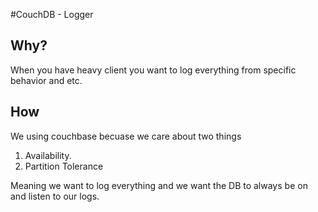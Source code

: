 #CouchDB - Logger

## Why?
When you have heavy client you want to log everything from specific behavior and etc.

## How

We using couchbase becuase we care about two things
  1. Availability.
  2. Partition Tolerance

Meaning we want to log everything and we want the DB to always be on and listen to our logs.


